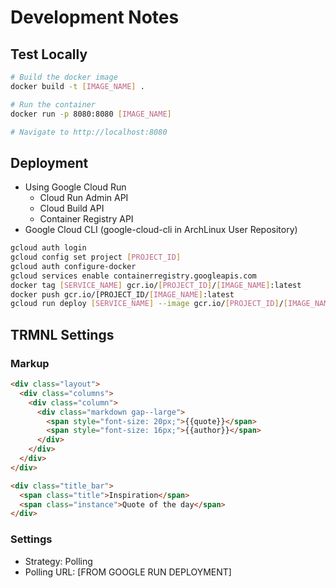 # Development Notes

## Test Locally

```bash
# Build the docker image
docker build -t [IMAGE_NAME] .

# Run the container
docker run -p 8080:8080 [IMAGE_NAME]

# Navigate to http://localhost:8080
```

## Deployment

- Using Google Cloud Run
	- Cloud Run Admin API
	- Cloud Build API
	- Container Registry API
- Google Cloud CLI (google-cloud-cli in ArchLinux User Repository)

```bash
gcloud auth login
gcloud config set project [PROJECT_ID]
gcloud auth configure-docker
gcloud services enable containerregistry.googleapis.com
docker tag [SERVICE_NAME] gcr.io/[PROJECT_ID]/[IMAGE_NAME]:latest
docker push gcr.io/[PROJECT_ID/[IMAGE_NAME]:latest
gcloud run deploy [SERVICE_NAME] --image gcr.io/[PROJECT_ID]/[IMAGE_NAME] --platform managed --region us-east1 --allow-unauthenticated
```

## TRMNL Settings

### Markup

```html
<div class="layout">
  <div class="columns">
    <div class="column">
      <div class="markdown gap--large">
        <span style="font-size: 20px;">{{quote}}</span>
        <span style="font-size: 16px;">{{author}}</span>
      </div>
    </div>
  </div>
</div>

<div class="title_bar">
  <span class="title">Inspiration</span>
  <span class="instance">Quote of the day</span>
</div>
```

### Settings

- Strategy: Polling
- Polling URL: [FROM GOOGLE RUN DEPLOYMENT]


